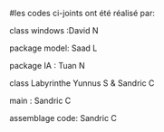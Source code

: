 #les codes ci-joints ont été réalisé par:


class windows :David N

package model: Saad L

package IA : Tuan N

class Labyrinthe Yunnus S & Sandric C

main : Sandric C

assemblage code: Sandric C
